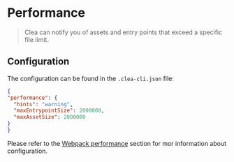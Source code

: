 # Performance

> Clea can notify you of assets and entry points that exceed a specific file limit.

## Configuration

The configuration can be found in the `.clea-cli.json` file:
```json
{
"performance": {
  "hints": "warning",
  "maxEntrypointSize": 2000000,
  "maxAssetSize": 2000000
}
}
```

Please refer to the [Webpack performance](https://webpack.js.org/configuration/performance/) section for mor information about configuration.

